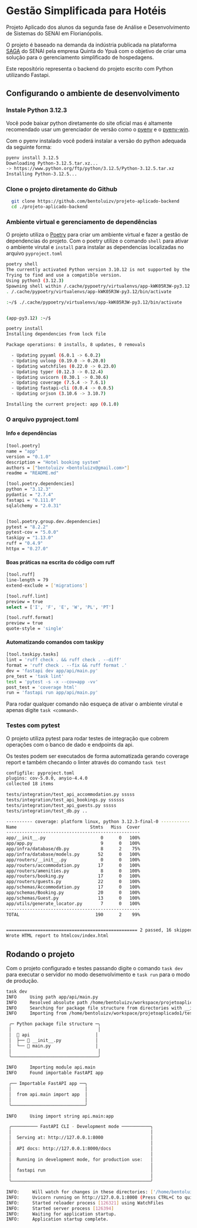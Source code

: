 # Gestão Simplificada para Hotéis

Projeto Aplicado dos alunos da segunda fase de Análise e Desenvolvimento de Sistemas do SENAI em Florianópolis.

O projeto é baseado na demanda da indústria publicada na plataforma [SAGA](https://) do SENAI pela empresa Quinta do Ypuã com o objetivo de criar uma solução para o gerenciamento simplificado de hospedagens.

Este reposítório representa o backend do projeto escrito com Python utilizando Fastapi.

## Configurando o ambiente de desenvolvimento

### Instale Python 3.12.3

Você pode baixar python diretamente do site oficial mas é altamente recomendado usar um gerenciador de versão como o [pyenv](https://github.com/pyenv/pyenv) e o [pyenv-win](https://https://github.com/pyenv-win/pyenv-win).

Com o pyenv instalado você poderá instalar a versão do python adequada da seguinte forma:

```sh
pyenv install 3.12.5
Downloading Python-3.12.5.tar.xz...
-> https://www.python.org/ftp/python/3.12.5/Python-3.12.5.tar.xz
Installing Python-3.12.5...
```

### Clone o projeto diretamente do Github

```bash
  git clone https://github.com/bentoluizv/projeto-aplicado-backend
  cd ./projeto-aplicado-backend
```

### Ambiente virtual e gerenciamento de dependências

O projeto utiliza o [Poetry](https://python-poetry.org/) para criar um ambiente virtual e fazer a gestão de dependencias do projeto. Com o poetry utilize o comando `shell` para ativar o ambiente virutal e `install` para instalar as dependencias localizadas no arquivo `pyproject.toml`

```sh
poetry shell
The currently activated Python version 3.10.12 is not supported by the project (3.12.3).
Trying to find and use a compatible version.
Using python3 (3.12.3)
Spawning shell within /.cache/pypoetry/virtualenvs/app-kWK05R3W-py3.12
. /.cache/pypoetry/virtualenvs/app-kWK05R3W-py3.12/bin/activate

:~/$ ./.cache/pypoetry/virtualenvs/app-kWK05R3W-py3.12/bin/activate


(app-py3.12) :~/$
```

```sh
poetry install
Installing dependencies from lock file

Package operations: 0 installs, 8 updates, 0 removals

  - Updating pyyaml (6.0.1 -> 6.0.2)
  - Updating uvloop (0.19.0 -> 0.20.0)
  - Updating watchfiles (0.22.0 -> 0.23.0)
  - Updating typer (0.12.3 -> 0.12.4)
  - Updating uvicorn (0.30.1 -> 0.30.6)
  - Updating coverage (7.5.4 -> 7.6.1)
  - Updating fastapi-cli (0.0.4 -> 0.0.5)
  - Updating orjson (3.10.6 -> 3.10.7)

Installing the current project: app (0.1.0)
```

### O arquivo pyproject.toml

#### Info e dependências

```bash
[tool.poetry]
name = "app"
version = "0.1.0"
description = "Hotel booking system"
authors = ["bentoluizv <bentoluizv@gmail.com>"]
readme = "README.md"

[tool.poetry.dependencies]
python = "3.12.3"
pydantic = "2.7.4"
fastapi = "0.111.0"
sqlalchemy = "2.0.31"


[tool.poetry.group.dev.dependencies]
pytest = "8.2.2"
pytest-cov = "5.0.0"
taskipy = "1.13.0"
ruff = "0.4.9"
httpx = "0.27.0"
```

#### Boas práticas na escrita do código com ruff

```sh
[tool.ruff]
line-length = 79
extend-exclude = ['migrations']

[tool.ruff.lint]
preview = true
select = ['I', 'F', 'E', 'W', 'PL', 'PT']

[tool.ruff.format]
preview = true
quote-style = 'single'
```

#### Automatizando comandos com taskipy

```sh
[tool.taskipy.tasks]
lint = 'ruff check . && ruff check . --diff'
format = 'ruff check . --fix && ruff format .'
dev = 'fastapi dev app/api/main.py'
pre_test = 'task lint'
test = 'pytest -s -x --cov=app -vv'
post_test = 'coverage html'
run = 'fastapi run app/api/main.py'
```

Para rodar qualquer comando não esqueça de ativar o ambiente virutal e apenas digite `task <command>`.

### Testes com pytest

O projeto utiliza pytest para rodar testes de integração que cobrem operações com o banco de dado e endpoints da api.

Os testes podem ser executados de forma automatizada gerando coverage report e também checando o linter através do comando `task test`

```sh
configfile: pyproject.toml
plugins: cov-5.0.0, anyio-4.4.0
collected 18 items

tests/integration/test_api_accommodation.py sssss
tests/integration/test_api_bookings.py ssssss
tests/integration/test_api_guests.py sssss
tests/integration/test_db.py ..

---------- coverage: platform linux, python 3.12.3-final-0 -----------
Name                            Stmts   Miss  Cover
---------------------------------------------------
app/__init__.py                     0      0   100%
app/app.py                          9      0   100%
app/infra/database/db.py            8      2    75%
app/infra/database/models.py       52      0   100%
app/routers/__init__.py             0      0   100%
app/routers/accommodation.py       17      0   100%
app/routers/amenities.py            8      0   100%
app/routers/booking.py             17      0   100%
app/routers/guests.py              22      0   100%
app/schemas/Accommodation.py       17      0   100%
app/schemas/Booking.py             20      0   100%
app/schemas/Guest.py               13      0   100%
app/utils/generate_locator.py       7      0   100%
---------------------------------------------------
TOTAL                             190      2    99%


================================================== 2 passed, 16 skipped in 2.21s ==================================================
Wrote HTML report to htmlcov/index.html
```

## Rodando o projeto

Com o projeto configurado e testes passando digite o comando `task dev` para executar o servidor no modo desenvolvimento e `task run` para o modo de produção.

```sh
task dev
INFO     Using path app/api/main.py
INFO     Resolved absolute path /home/bentoluizv/workspace/projetoaplicado1/teste/projeto-aplicado-backend/app/api/main.py
INFO     Searching for package file structure from directories with __init__.py files
INFO     Importing from /home/bentoluizv/workspace/projetoaplicado1/teste/projeto-aplicado-backend/app

 ╭─ Python package file structure ─╮
 │                                 │
 │  📁 api                         │
 │  ├── 🐍 __init__.py             │
 │  └── 🐍 main.py                 │
 │                                 │
 ╰─────────────────────────────────╯

INFO     Importing module api.main
INFO     Found importable FastAPI app

 ╭── Importable FastAPI app ──╮
 │                            │
 │  from api.main import app  │
 │                            │
 ╰────────────────────────────╯

INFO     Using import string api.main:app

 ╭────────── FastAPI CLI - Development mode ───────────╮
 │                                                     │
 │  Serving at: http://127.0.0.1:8000                  │
 │                                                     │
 │  API docs: http://127.0.0.1:8000/docs               │
 │                                                     │
 │  Running in development mode, for production use:   │
 │                                                     │
 │  fastapi run                                        │
 │                                                     │
 ╰─────────────────────────────────────────────────────╯

INFO:     Will watch for changes in these directories: ['/home/bentoluizv/workspace/projetoaplicado1/teste/projeto-aplicado-backend']
INFO:     Uvicorn running on http://127.0.0.1:8000 (Press CTRL+C to quit)
INFO:     Started reloader process [126321] using WatchFiles
INFO:     Started server process [126394]
INFO:     Waiting for application startup.
INFO:     Application startup complete.
```

